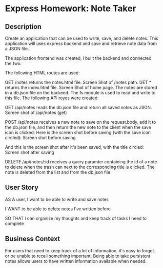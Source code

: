 # Express Homework: Note Taker #

## Description ##

Create an application that can be used to write, save, and delete notes. This application will uses express backend and save and retrieve note data from a JSON file.

The application frontend was created, I built the backend and connected the two.

The following HTML routes are used:

GET /notes returns the notes.html file. Screen Shot of /notes path.
GET * returns the index.html file. Screen Shot of home page.
The notes are stored in a db.json file on the backend. The fs module is used to read and write to this file.
The following API royes were created:

GET /api/notes reads the db.json file and return all saved notes as JSON. Screen shot of /api/notes (get)

POST /api/notes receives a new note to save on the request.body, add it to the db.json file, and then return the new note to the client when the save icon is clicked. Here is the screen shot before saving (with the save icon circled): Screen shot before saving

And this is the screen shot after it's been saved, with the title circled: Screen shot after saving

DELETE /api/notes/:id receives a query paramter containing the id of a note to delete when the trash can next to the corresponding title is clicked. The note is deleted from the list and from the db.json file.
## User Story ##
AS A user, I want to be able to write and save notes

I WANT to be able to delete notes I've written before

SO THAT I can organize my thoughts and keep track of tasks I need to complete

## Business Context ##

For users that need to keep track of a lot of information, it's easy to forget or be unable to recall something important. Being able to take persistent notes allows users to have written information available when needed.
